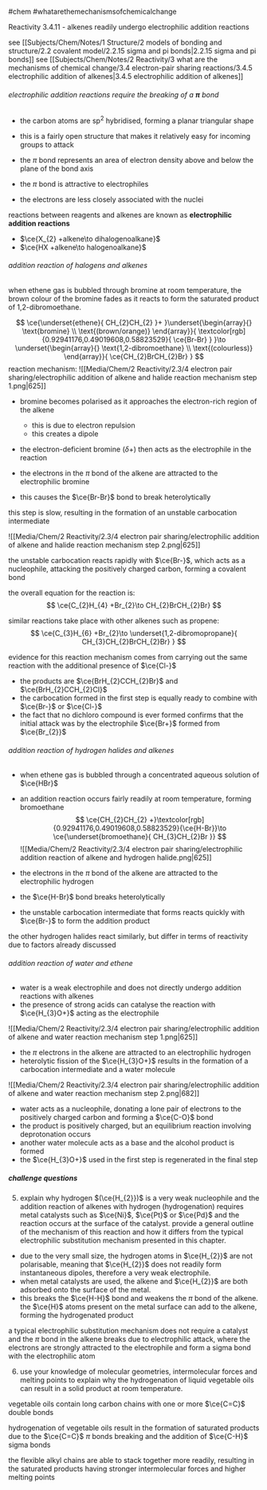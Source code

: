 #chem #whatarethemechanismsofchemicalchange 

Reactivity 3.4.11 - alkenes readily undergo electrophilic addition reactions

see [[Subjects/Chem/Notes/1 Structure/2 models of bonding and structure/2.2 covalent model/2.2.15 sigma and pi bonds|2.2.15 sigma and pi bonds]]
see [[Subjects/Chem/Notes/2 Reactivity/3 what are the mechanisms of chemical change/3.4 electron-pair sharing reactions/3.4.5 electrophilic addition of alkenes|3.4.5 electrophilic addition of alkenes]]
###### electrophilic addition reactions require the breaking of a $\boldsymbol{ \pi }$ bond
- the carbon atoms are $\text{sp}^{2}$ hybridised, forming a planar triangular shape
- this is a fairly open structure that makes it relatively easy for incoming groups to attack

- the $\pi$ bond represents an area of electron density above and below the plane of the bond axis
- the $\pi$ bond is attractive to electrophiles
- the electrons are less closely associated with the nuclei

reactions between reagents and alkenes are known as **electrophilic addition reactions**
- $\ce{X_{2} +alkene\to dihalogenoalkane}$
- $\ce{HX +alkene\to halogenoalkane}$

###### addition reaction of halogens and alkenes
when ethene gas is bubbled through bromine at room temperature, the brown colour of the bromine fades as it reacts to form the saturated product of 1,2-dibromoethane.

$$
\ce{\underset{ethene}{ CH_{2}CH_{2} }+ }\underset{\begin{array}{}
\text{bromine} \\
\text{(brown/orange)}
\end{array}}{ \textcolor[rgb]{0.92941176,0.49019608,0.58823529}{ \ce{Br-Br} } }\to \underset{\begin{array}{}
\text{1,2-dibromoethane} \\
\text{(colourless)}
\end{array}}{ \ce{CH_{2}BrCH_{2}Br} }
$$
reaction mechanism:
![[Media/Chem/2 Reactivity/2.3/4 electron pair sharing/electrophilic addition of alkene and halide reaction mechanism step 1.png|625]]
- bromine becomes polarised as it approaches the electron-rich region of the alkene
	- this is due to electron repulsion
	- this creates a dipole
- the electron-deficient bromine $(\delta+)$ then acts as the electrophile in the reaction

- the electrons in the $\pi$ bond of the alkene are attracted to the electrophilic bromine
- this causes the $\ce{Br-Br}$ bond to break heterolytically

this step is slow, resulting in the formation of an unstable carbocation intermediate

![[Media/Chem/2 Reactivity/2.3/4 electron pair sharing/electrophilic addition of alkene and halide reaction mechanism step 2.png|625]]

the unstable carbocation reacts rapidly with $\ce{Br-}$, which acts as a nucleophile, attacking the positively charged carbon, forming a covalent bond

the overall equation for the reaction is:
$$
\ce{C_{2}H_{4} +Br_{2}\to CH_{2}BrCH_{2}Br}
$$

similar reactions take place with other alkenes such as propene:
$$
\ce{C_{3}H_{6} +Br_{2}\to \underset{1,2-dibromopropane}{ CH_{3}CH_{2}BrCH_{2}Br} }
$$

evidence for this reaction mechanism comes from carrying out the same reaction with the additional presence of $\ce{Cl-}$
- the products are $\ce{BrH_{2}CCH_{2}Br}$ and $\ce{BrH_{2}CCH_{2}Cl}$
- the carbocation formed in the first step is equally ready to combine with $\ce{Br-}$ or $\ce{Cl-}$
- the fact that no dichloro compound is ever formed confirms that the initial attack was by the electrophile $\ce{Br+}$ formed from $\ce{Br_{2}}$


###### addition reaction of hydrogen halides and alkenes
- when ethene gas is bubbled through a concentrated aqueous solution of $\ce{HBr}$
- an addition reaction occurs fairly readily at room temperature, forming bromoethane
$$
\ce{CH_{2}CH_{2} +}\textcolor[rgb]{0.92941176,0.49019608,0.58823529}{\ce{H-Br}}\to \ce{\underset{bromoethane}{ CH_{3}CH_{2}Br }}
$$
![[Media/Chem/2 Reactivity/2.3/4 electron pair sharing/electrophilic addition reaction of alkene and hydrogen halide.png|625]]

- the electrons in the $\pi$ bond of the alkene are attracted to the electrophilic hydrogen
- the $\ce{H-Br}$ bond breaks heterolytically
- the unstable carbocation intermediate that forms reacts quickly with $\ce{Br-}$ to form the addition product

the other hydrogen halides react similarly, but differ in terms of reactivity due to factors already discussed

###### addition reaction of water and ethene
- water is a weak electrophile and does not directly undergo addition reactions with alkenes
- the presence of strong acids can catalyse the reaction with $\ce{H_{3}O+}$ acting as the electrophile

![[Media/Chem/2 Reactivity/2.3/4 electron pair sharing/electrophilic addition of alkene and water reaction mechanism step 1.png|625]]
- the $\pi$ electrons in the alkene are attracted to an electrophilic hydrogen
- heterolytic fission of the $\ce{H_{3}O+}$ results in the formation of a carbocation intermediate and a water molecule

![[Media/Chem/2 Reactivity/2.3/4 electron pair sharing/electrophilic addition of alkene and water reaction mechanism step 2.png|682]]
- water acts as a nucleophile, donating a lone pair of electrons to the positively charged carbon and forming a $\ce{C-O}$ bond
- the product is positively charged, but an equilibrium reaction involving deprotonation occurs
- another water molecule acts as a base and the alcohol product is formed
- the $\ce{H_{3}O+}$ used in the first step is regenerated in the final step

##### challenge questions
5. explain why hydrogen $(\ce{H_{2}})$ is a very weak nucleophile and the addition reaction of alkenes with hydrogen (hydrogenation) requires metal catalysts such as $\ce{Ni}$, $\ce{Pt}$ or $\ce{Pd}$ and the reaction occurs at the surface of the catalyst. provide a general outline of the mechanism of this reaction and how it differs from the typical electrophilic substitution mechanism presented in this chapter.

- due to the very small size, the hydrogen atoms in $\ce{H_{2}}$ are not polarisable, meaning that $\ce{H_{2}}$ does not readily form instantaneous dipoles, therefore a very weak electrophile.
- when metal catalysts are used, the alkene and $\ce{H_{2}}$ are both adsorbed onto the surface of the metal.
- this breaks the $\ce{H-H}$ bond and weakens the $\pi$ bond of the alkene. the $\ce{H}$ atoms present on the metal surface can add to the alkene, forming the hydrogenated product

a typical electrophilic substitution mechanism does not require a catalyst and the $\pi$ bond in the alkene breaks due to electrophilic attack, where the electrons are strongly attracted to the electrophile and form a sigma bond with the electrophilic atom


6. use your knowledge of molecular geometries, intermolecular forces and melting points to explain why the hydrogenation of liquid vegetable oils can result in a solid product at room temperature.

vegetable oils contain long carbon chains with one or more $\ce{C=C}$ double bonds

hydrogenation of vegetable oils result in the formation of saturated products due to the $\ce{C=C}$ $\pi$ bonds breaking and the addition of $\ce{C-H}$ sigma bonds

the flexible alkyl chains are able to stack together more readily, resulting in the saturated products having stronger intermolecular forces and higher melting points